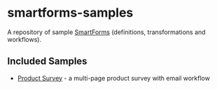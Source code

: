 smartforms-samples
==================
A repository of sample [SmartForms](http://www.myoffice24x7.com/web/smartforms) (definitions, transformations and workflows).

Included Samples
----------------

* [Product Survey](//github.com/myoffice24x7/smartforms-samples/tree/master/product-survey) - a multi-page product survey with email workflow